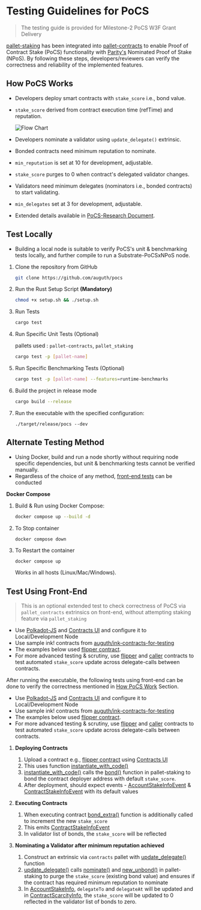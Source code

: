 # Testing Guidelines for PoCS

> The testing guide is provided for Milestone-2 PoCS W3F Grant Delivery

[pallet-staking](https://auguth.github.io/pocs/target/doc/pallet_staking/index.html) has been integrated into [pallet-contracts](https://auguth.github.io/pocs/target/doc/pallet_contracts/index.html) to enable Proof of Contract Stake (PoCS) functionality with [Parity's](https://parity.io) Nominated Proof of Stake (NPoS). By following these steps, developers/reviewers can verify the correctness and reliability of the implemented features.

## How PoCS Works

- Developers deploy smart contracts with `stake_score` i.e., bond value.
- `stake_score` derived from contract execution time (refTime) and reputation.

    ![Flow Chart](https://www.plantuml.com/plantuml/png/RP0nKyCm38Lt_uetfXjpCj03rdQW1oirYPhgSAHSf1JuzwHfQtgzJfRjzpr9RsaU1n-x5EOYb9jkEl2iuaEitH0DJofD5NY7OiN2tTZXbVhHexCALkIF2_YU1CKlsI80vH6W1dKseSGjVoQ2AqGxbkXK1U3ekJxV4V4U4pVHTRXr1Cet8sp7VlgcZuOIjLDHBBQW7nzOZEjgrbrF-NAMsRqXPzFSq32lZyFfWQKzsL4oGY5wZwYZY6Q4pe0ql0ktOBbM72vaJc0AzG9a-PtuSgV_v4vGkV7uHR1Q1q8_3YqPNF60x-EYbv2QgyxrFigageAvzc4vsOnT-WC0)

- Developers nominate a validator using `update_delegate()` extrinsic.
- Bonded contracts need minimum reputation to nominate.
- `min_reputation` is set at 10 for development, adjustable.
- `stake_score` purges to 0 when contract's delegated validator changes.
- Validators need minimum delegates (nominators i.e., bonded contracts) to start validating.
- `min_delegates` set at 3 for development, adjustable.
- Extended details available in [PoCS-Research Document](https://jobyreuben.in/JOURNALS/pocs).


## Test Locally

- Building a local node is suitable to verify PoCS's unit & benchmarking tests locally, and further compile to run a Substrate-PoCSxNPoS node. 

1. Clone the repository from GitHub
   ```bash
   git clone https://github.com/auguth/pocs
   ```
2. Run the Rust Setup Script **(Mandatory)**
   ```bash
   chmod +x setup.sh && ./setup.sh
   ```
3. Run Tests
   ```bash
   cargo test
   ```   
4. Run Specific Unit Tests (Optional)

    pallets used : `pallet-contracts`, `pallet_staking`

   ```bash
   cargo test -p [pallet-name]
   ``` 
5. Run Specific Benchmarking Tests (Optional)
   ```bash
   cargo test -p [pallet-name] --features=runtime-benchmarks
   ``` 
6. Build the project in release mode
   
   ```bash
   cargo build --release
   ```
7. Run the executable with the specified configuration:
   
    ```
    ./target/release/pocs --dev
    ```

## Alternate Testing Method

- Using Docker, build and run a node shortly without requiring node specific dependencies, but unit & benchmarking tests cannot be verified manually.
- Regardless of the choice of any method, [front-end tests](#test-using-front-end) can be conducted

**Docker Compose**

1. Build & Run using Docker Compose:
    
      ```bash
      docker compose up --build -d
      ```
2. To Stop container
      ```bash
      docker compose down
      ```
3. To Restart the container
      ```
      docker compose up
      ```

      Works in all hosts (Linux/Mac/Windows).

## Test Using Front-End

> This is an optional extended test to check correctness of PoCS via `pallet_contracts` extrinsics on front-end, without attempting staking feature via `pallet_staking`

- Use [Polkadot-JS](https://polkadot.js.org/apps/) and [Contracts UI](https://contracts-ui.substrate.io/) and configure it to Local/Development Node
- Use sample ink! contracts from [auguth/ink-contracts-for-testing](https://github.com/auguth/ink-contracts-for-testing) 
- The examples below used [flipper contract](https://github.com/auguth/ink-contracts-for-testing/blob/main/flipper.contract). 
- For more advanced testing & scrutiny, use [flipper](https://github.com/auguth/ink-contracts-for-testing/blob/main/flipper.contract) and [caller](https://github.com/auguth/ink-contracts-for-testing/blob/main/caller.contract) contracts to test automated `stake_score` update across delegate-calls between contracts.

After running the executable, the following tests using front-end can be done to verify the correctness mentioned in [How PoCS Work](#how-pocs-works) Section.

- Use [Polkadot-JS](https://polkadot.js.org/apps/) and [Contracts UI](https://contracts-ui.substrate.io/) and configure it to Local/Development Node
- Use sample ink! contracts from [auguth/ink-contracts-for-testing](https://github.com/auguth/ink-contracts-for-testing) 
- The examples below used [flipper contract](https://github.com/auguth/ink-contracts-for-testing/blob/main/flipper.contract). 
- For more advanced testing & scrutiny, use [flipper](https://github.com/auguth/ink-contracts-for-testing/blob/main/flipper.contract) and [caller](https://github.com/auguth/ink-contracts-for-testing/blob/main/caller.contract) contracts to test automated `stake_score` update across delegate-calls between contracts.

1. **Deploying Contracts**

    1. Upload a contract e.g., [flipper contract](https://github.com/auguth/ink-contracts-for-testing) using [Contracts UI](https://contracts-ui.substrate.io/)
    2. This uses function [instantiate_with_code()](https://auguth.github.io/pocs/target/doc/pallet_contracts/pallet/struct.Pallet.html#method.instantiate_with_code) 
    3. [instantiate_with_code()](https://auguth.github.io/pocs/target/doc/pallet_contracts/pallet/struct.Pallet.html#method.instantiate_with_code) calls the [bond()](https://auguth.github.io/pocs/target/doc/pallet_staking/dispatchables/fn.bond.html) function in pallet-staking to bond the contract deployer address with default `stake_score`.
    4. After deployment, should expect events - [AccountStakeInfoEvent](https://auguth.github.io/pocs/target/doc/pallet_contracts/pallet/enum.Event.html#variant.AccountStakeInfoEvent) & [ContractStakeInfoEvent](https://auguth.github.io/pocs/target/doc/pallet_contracts/pallet/enum.Event.html#variant.ContractStakeInfoEvent)  with its default values

2. **Executing Contracts**

    1. When executing contract [bond_extra()](https://auguth.github.io/pocs/target/doc/pallet_staking/dispatchables/fn.bond_extra.html) function is additionally called to increment the new `stake_score`
    2. This emits [ContractStakeInfoEvent](https://auguth.github.io/pocs/target/doc/pallet_contracts/pallet/enum.Event.html#variant.ContractStakeInfoEvent) 
    3. In validator list of bonds, the `stake_score` will be reflected

3. **Nominating a Validator after minimum reputation achieved**

    1. Construct an extrinsic via `contracts` pallet with [update_delegate()](https://auguth.github.io/pocs/target/doc/pallet_contracts/pallet/dispatchables/fn.update_delegate.html) function 
    2. [update_delegate()](https://auguth.github.io/pocs/target/doc/pallet_contracts/pallet/dispatchables/fn.update_delegate.html) calls [nominate()](https://auguth.github.io/pocs/target/doc/pallet_staking/dispatchables/fn.nominate.html) and [new_unbond()](https://auguth.github.io/pocs/target/doc/pallet_staking/struct.Pallet.html#method.new_unbond) in pallet-staking to purge the `stake_score` (existing bond value) and ensures if the contract has required minimum reputation to nominate
    3. In [AccountStakeInfo](https://auguth.github.io/pocs/target/doc/pallet_contracts/gasstakeinfo/struct.AccountStakeInfo.html), `delegateTo` and `delegateAt` will be updated and in [ContractScarcityInfo](https://auguth.github.io/pocs/target/doc/pallet_contracts/gasstakeinfo/struct.ContractScarcityInfo.html), the `stake_score` will be updated to 0 reflected in the validator list of bonds to zero.
